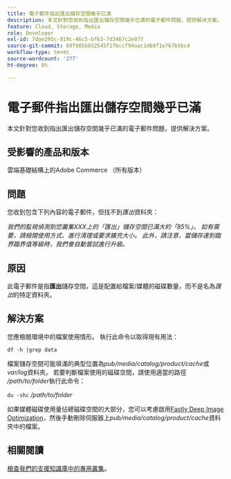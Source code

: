 ```yaml
---
title: 電子郵件指出匯出儲存空間幾乎已滿
description: 本文針對您收到指出匯出儲存空間幾乎已滿的電子郵件問題，提供解決方案。
feature: Cloud, Storage, Media
role: Developer
exl-id: 7dae295c-919c-46c5-bf63-7d3467c2e07f
source-git-commit: 89f985b832545f1fbccf94aac1d60f1e767b5bc4
workflow-type: tm+mt
source-wordcount: '277'
ht-degree: 0%

---
```


# 電子郵件指出匯出儲存空間幾乎已滿

本文針對您收到指出匯出儲存空間幾乎已滿的電子郵件問題，提供解決方案。

## 受影響的產品和版本

雲端基礎結構上的Adobe Commerce （所有版本）

## 問題

您收到包含下列內容的電子郵件，但找不到&#x200B;*匯出*&#x200B;資料夾：

*我們的監視偵測到您叢集XXX上的「匯出」儲存空間已滿大約「85%」。*
*如有需要，請檢閱使用方式、進行清理或要求擴充大小。*
*此外，請注意，當儲存達到臨界臨界值等級時，我們會自動嘗試進行升級。*

## 原因

此電子郵件是指&#x200B;**匯出**&#x200B;儲存空間，這是配置給檔案/媒體的磁碟數量，而不是名為&#x200B;*匯出*&#x200B;的特定資料夾。

## 解決方案

您應檢閱環境中的檔案使用情形。 執行此命令以取得現有用法：

`df -h |grep data`

檔案儲存空間可能填滿的典型位置為&#x200B;*pub/media/catalog/product/cache*&#x200B;或&#x200B;*var/log*&#x200B;資料夾。 若要判斷檔案使用的磁碟空間，請使用適當的路徑&#x200B;*/path/to/folder*&#x200B;執行此命令：

`du -shc` */path/to/folder*

如果媒體磁碟使用量佔總磁碟空間的大部分，您可以考慮啟用[Fastly Deep Image Optimization](https://experienceleague.adobe.com/zh-hant/docs/commerce-cloud-service/user-guide/cdn/fastly-image-optimization#deep-image-optimization)，然後手動刪除伺服器上&#x200B;*pub/media/catalog/product/cache*&#x200B;資料夾中的檔案。

## 相關閱讀

[檢查我們的支援知識庫中的專用叢集](https://experienceleague.adobe.com/zh-hant/docs/commerce-cloud-service/user-guide/develop/storage/manage-disk-space#check-dedicated-clusters)。
